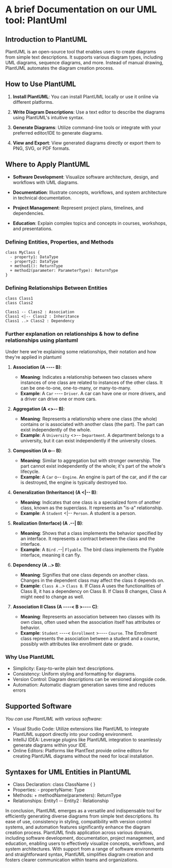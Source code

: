 
# A brief Documentation on our UML tool: PlantUml

## Introduction to PlantUML

PlantUML is an open-source tool that enables users to create diagrams from simple text descriptions. It supports various diagram types, including UML diagrams, sequence diagrams, and more. Instead of manual drawing, PlantUML automates the diagram creation process.

## How to Use PlantUML

1. **Install PlantUML**: You can install PlantUML locally or use it online via different platforms.

2. **Write Diagram Descriptions**: Use a text editor to describe the diagrams using PlantUML's intuitive syntax.

3. **Generate Diagrams**: Utilize command-line tools or integrate with your preferred editor/IDE to generate diagrams.

4. **View and Export**: View generated diagrams directly or export them to PNG, SVG, or PDF formats.

## Where to Apply PlantUML

- **Software Development**: Visualize software architecture, design, and workflows with UML diagrams.
  
- **Documentation**: Illustrate concepts, workflows, and system architecture in technical documentation.
  
- **Project Management**: Represent project plans, timelines, and dependencies.
  
- **Education**: Explain complex topics and concepts in courses, workshops, and presentations.

### Defining Entities, Properties, and Methods

```plantuml
class MyClass {
  - property1: DataType
  - property2: DataType
  + method1(): ReturnType
  + method2(parameter: ParameterType): ReturnType
}
```
### Defining Relationships Between Entities
```
class Class1
class Class2

Class1 -- Class2 : Association
Class1 <|-- Class2 : Inheritance
Class1 ..> Class2 : Dependency
```
### Further explanation on relationships & how to define relationships using plantuml
Under here we're explaining some relationships, their notation and how they're applied in plantuml

1. **Association (A ---- B)**:
   - **Meaning**: Indicates a relationship between two classes where instances of one class are related to instances of the other class. It can be one-to-one, one-to-many, or many-to-many.
   - **Example**: A `Car` ---- `Driver`. A car can have one or more drivers, and a driver can drive one or more cars.

2. **Aggregation (A <>-- B)**:
   - **Meaning**: Represents a relationship where one class (the whole) contains or is associated with another class (the part). The part can exist independently of the whole.
   - **Example**: A `University` <>-- `Department`. A department belongs to a university, but it can exist independently if the university closes.

3. **Composition (A o-- B)**:
   - **Meaning**: Similar to aggregation but with stronger ownership. The part cannot exist independently of the whole; it's part of the whole's lifecycle.
   - **Example**: A `Car` o-- `Engine`. An engine is part of the car, and if the car is destroyed, the engine is typically destroyed too.

4. **Generalization (Inheritance) (A <|-- B)**:
   - **Meaning**: Indicates that one class is a specialized form of another class, known as the superclass. It represents an "is-a" relationship.
   - **Example**: A `Student` <|-- `Person`. A student is a person.

5. **Realization (Interface) (A .--| B)**:
   - **Meaning**: Shows that a class implements the behavior specified by an interface. It represents a contract between the class and the interface.
   - **Example**: A `Bird` .--| `Flyable`. The bird class implements the Flyable interface, meaning it can fly.
  
6. **Dependency (A ..> B)**:
   - **Meaning**: Signifies that one class depends on another class. Changes in the dependent class may affect the class it depends on.
   - **Example**: `Class A` ..> `Class B`. If Class A uses the functionalities of Class B, it has a dependency on Class B. If Class B changes, Class A might need to change as well.

7. **Association II Class (A ----< B >---- C)**:
   - **Meaning**: Represents an association between two classes with its own class, often used when the association itself has attributes or behavior.
   - **Example**: `Student` ----< `Enrollment` >---- `Course`. The Enrollment class represents the association between a student and a course, possibly with attributes like enrollment date or grade.

### Why Use PlantUML
- Simplicity: Easy-to-write plain text descriptions.
- Consistency: Uniform styling and formatting for diagrams.
- Version Control: Diagram descriptions can be versioned alongside code.
- Automation: Automatic diagram generation saves time and reduces errors

## Supported Software
_You can use PlantUML with various software:_

- Visual Studio Code: Utilize extensions like PlantUML to integrate PlantUML support directly into your coding environment.
- IntelliJ IDEA: Leverage plugins like PlantUML integration to seamlessly generate diagrams within your IDE.
- Online Editors: Platforms like PlantText provide online editors for creating PlantUML diagrams without the need for local installation.

## Syntaxes for UML Entities in PlantUML

- Class Declaration: class ClassName { }
- Properties: - propertyName: Type
- Methods: + methodName(parameters): ReturnType
- Relationships: Entity1 -- Entity2 : Relationship

In conclusion, PlantUML emerges as a versatile and indispensable tool for efficiently generating diverse diagrams from simple text descriptions. Its ease of use, consistency in styling, compatibility with version control systems, and automation features significantly enhance the diagram creation process. PlantUML finds application across various domains, including software development, documentation, project management, and education, enabling users to effectively visualize concepts, workflows, and system architectures. With support from a range of software environments and straightforward syntax, PlantUML simplifies diagram creation and fosters clearer communication within teams and organizations.
